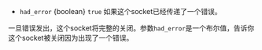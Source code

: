 <!-- YAML
added: v0.1.90
-->

* `had_error` {boolean} `true` 如果这个socket已经传递了一个错误。

一旦错误发出，这个socket将完整的关闭。参数`had_error`是一个布尔值，告诉你这个socket被关闭因为出现了一个错误。
